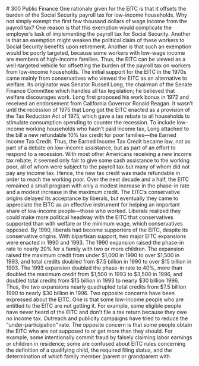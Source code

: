 \# 300 Public Finance One rationale given for the EITC is that it offsets the burden of the Social Security payroll tax for low-income households. Why not simply exempt the first few thousand dollars of wage income from the payroll tax? One reason is that this exemption would complicate the employer’s task of implementing the payroll tax for Social Security. Another is that an exemption might weaken the political claim of these workers to Social Security benefits upon retirement. Another is that such an exemption would be poorly targeted, because some workers with low-wage income are members of high-income families. Thus, the EITC can be viewed as a well-targeted vehicle for offsetting the burden of the payroll tax on workers from low-income households. The initial support for the EITC in the 1970s came mainly from conservatives who viewed the EITC as an alternative to welfare. Its originator was Senator Russell Long, the chairman of the Senate Finance Committee which handles all tax legislation; he believed that welfare discourages work. Long first proposed his work bonus in 1972 and received an endorsement from California Governor Ronald Reagan. It wasn’t until the recession of 1975 that Long got the EITC enacted as a provision of the Tax Reduction Act of 1975, which gave a tax rebate to all households to stimulate consumption spending to counter the recession. To include low-income working households who hadn’t paid income tax, Long attached to the bill a new refundable 10% tax credit for poor families—the Earned Income Tax Credit. Thus, the Earned Income Tax Credit became law, not as part of a debate on low-income assistance, but as part of an effort to respond to a recession. With most other Americans receiving a new income tax rebate, it seemed only fair to give some cash assistance to the working poor, all of whom were subject to the payroll tax but many of whom did not pay any income tax. Hence, the new tax credit was made refundable in order to reach the working poor. Over the next decade and a half, the EITC remained a small program with only a modest increase in the phase-in rate and a modest increase in the maximum credit. The EITC’s conservative origins delayed its acceptance by liberals, but eventually they came to appreciate the EITC as an effective instrument for helping an important share of low-income people—those who worked. Liberals realized they could make more political headway with the EITC that conservatives supported than with welfare or the minimum wage, which conservatives opposed. By 1990, liberals had become supporters of the EITC, despite its conservative origins. With bipartisan support, two major EITC expansions were enacted in 1990 and 1993. The 1990 expansion raised the phase-in rate to nearly 20% for a family with two or more children. The expansion raised the maximum credit from under $1,000 in 1990 to over $1,500 in 1993, and total credits doubled from $7.5 billion in 1990 to over $15 billion in 1993. The 1993 expansion doubled the phase-in rate to 40%, more than doubled the maximum credit from $1,500 in 1993 to $3,500 in 1996, and doubled total credits from $15 billion in 1993 to nearly $30 billion 1996. Thus, the two expansions nearly quadrupled total credits from $7.5 billion 1990 to nearly $30 billion in 1996. Two opposite concerns have been expressed about the EITC. One is that some low-income people who are entitled to the EITC are not getting it. For example, some eligible people have never heard of the EITC and don’t file a tax return because they owe no income tax. Outreach and publicity campaigns have tried to reduce the “under-participation” rate. The opposite concern is that some people obtain the EITC who are not supposed to or get more than they should. For example, some intentionally commit fraud by falsely claiming labor earnings or children in residence; some are confused about EITC rules concerning the definition of a qualifying child, the required filing status, and the determination of which family member (parent or grandparent with
